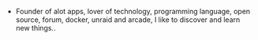 - Founder of alot apps, lover of technology, programming language, open source, forum, docker, unraid and arcade, I like to discover and learn new things..
  <br>















































































































































































































































